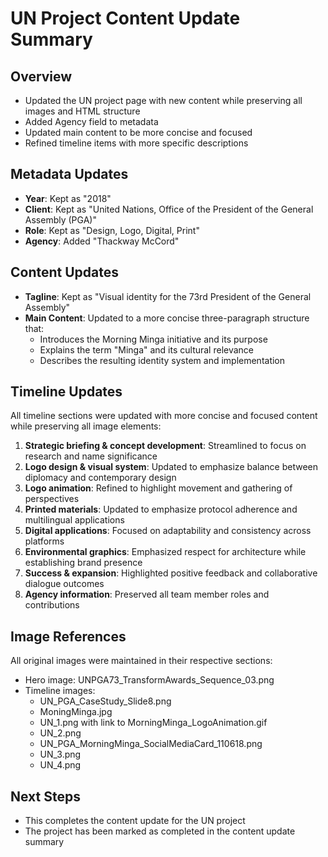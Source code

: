 # UN Project Content Update Summary

## Overview
- Updated the UN project page with new content while preserving all images and HTML structure
- Added Agency field to metadata
- Updated main content to be more concise and focused
- Refined timeline items with more specific descriptions

## Metadata Updates
- **Year**: Kept as "2018"
- **Client**: Kept as "United Nations, Office of the President of the General Assembly (PGA)" 
- **Role**: Kept as "Design, Logo, Digital, Print"
- **Agency**: Added "Thackway McCord"

## Content Updates
- **Tagline**: Kept as "Visual identity for the 73rd President of the General Assembly"
- **Main Content**: Updated to a more concise three-paragraph structure that:
  - Introduces the Morning Minga initiative and its purpose
  - Explains the term "Minga" and its cultural relevance 
  - Describes the resulting identity system and implementation

## Timeline Updates
All timeline sections were updated with more concise and focused content while preserving all image elements:

1. **Strategic briefing & concept development**: Streamlined to focus on research and name significance
2. **Logo design & visual system**: Updated to emphasize balance between diplomacy and contemporary design
3. **Logo animation**: Refined to highlight movement and gathering of perspectives
4. **Printed materials**: Updated to emphasize protocol adherence and multilingual applications
5. **Digital applications**: Focused on adaptability and consistency across platforms
6. **Environmental graphics**: Emphasized respect for architecture while establishing brand presence
7. **Success & expansion**: Highlighted positive feedback and collaborative dialogue outcomes
8. **Agency information**: Preserved all team member roles and contributions

## Image References
All original images were maintained in their respective sections:
- Hero image: UNPGA73_TransformAwards_Sequence_03.png
- Timeline images:
  - UN_PGA_CaseStudy_Slide8.png
  - MoningMinga.jpg
  - UN_1.png with link to MorningMinga_LogoAnimation.gif
  - UN_2.png
  - UN_PGA_MorningMinga_SocialMediaCard_110618.png
  - UN_3.png
  - UN_4.png

## Next Steps
- This completes the content update for the UN project
- The project has been marked as completed in the content update summary
